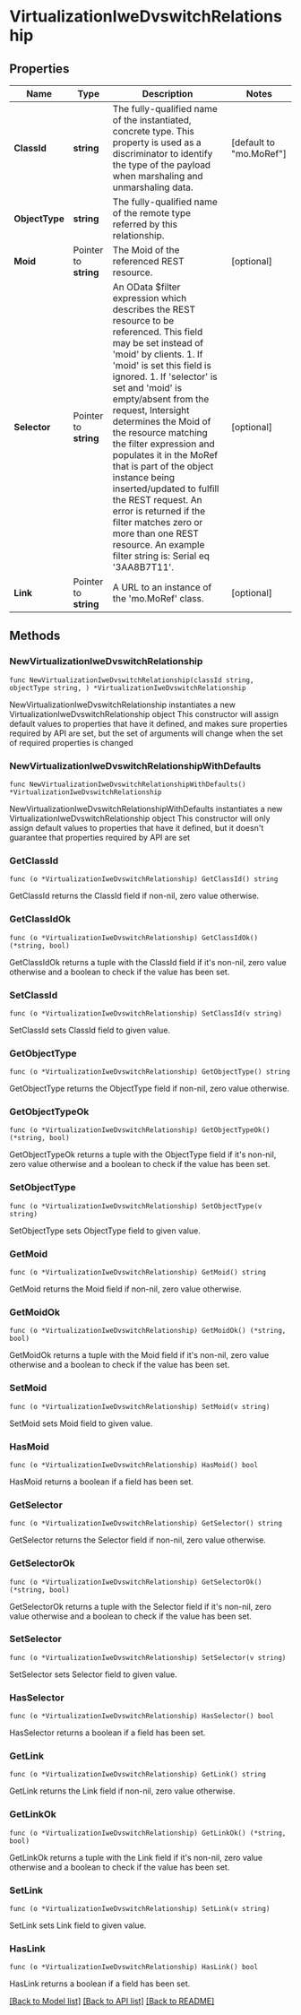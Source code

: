 # VirtualizationIweDvswitchRelationship

## Properties

Name | Type | Description | Notes
------------ | ------------- | ------------- | -------------
**ClassId** | **string** | The fully-qualified name of the instantiated, concrete type. This property is used as a discriminator to identify the type of the payload when marshaling and unmarshaling data. | [default to "mo.MoRef"]
**ObjectType** | **string** | The fully-qualified name of the remote type referred by this relationship. | 
**Moid** | Pointer to **string** | The Moid of the referenced REST resource. | [optional] 
**Selector** | Pointer to **string** | An OData $filter expression which describes the REST resource to be referenced. This field may be set instead of &#39;moid&#39; by clients. 1. If &#39;moid&#39; is set this field is ignored. 1. If &#39;selector&#39; is set and &#39;moid&#39; is empty/absent from the request, Intersight determines the Moid of the resource matching the filter expression and populates it in the MoRef that is part of the object instance being inserted/updated to fulfill the REST request. An error is returned if the filter matches zero or more than one REST resource. An example filter string is: Serial eq &#39;3AA8B7T11&#39;. | [optional] 
**Link** | Pointer to **string** | A URL to an instance of the &#39;mo.MoRef&#39; class. | [optional] 

## Methods

### NewVirtualizationIweDvswitchRelationship

`func NewVirtualizationIweDvswitchRelationship(classId string, objectType string, ) *VirtualizationIweDvswitchRelationship`

NewVirtualizationIweDvswitchRelationship instantiates a new VirtualizationIweDvswitchRelationship object
This constructor will assign default values to properties that have it defined,
and makes sure properties required by API are set, but the set of arguments
will change when the set of required properties is changed

### NewVirtualizationIweDvswitchRelationshipWithDefaults

`func NewVirtualizationIweDvswitchRelationshipWithDefaults() *VirtualizationIweDvswitchRelationship`

NewVirtualizationIweDvswitchRelationshipWithDefaults instantiates a new VirtualizationIweDvswitchRelationship object
This constructor will only assign default values to properties that have it defined,
but it doesn't guarantee that properties required by API are set

### GetClassId

`func (o *VirtualizationIweDvswitchRelationship) GetClassId() string`

GetClassId returns the ClassId field if non-nil, zero value otherwise.

### GetClassIdOk

`func (o *VirtualizationIweDvswitchRelationship) GetClassIdOk() (*string, bool)`

GetClassIdOk returns a tuple with the ClassId field if it's non-nil, zero value otherwise
and a boolean to check if the value has been set.

### SetClassId

`func (o *VirtualizationIweDvswitchRelationship) SetClassId(v string)`

SetClassId sets ClassId field to given value.


### GetObjectType

`func (o *VirtualizationIweDvswitchRelationship) GetObjectType() string`

GetObjectType returns the ObjectType field if non-nil, zero value otherwise.

### GetObjectTypeOk

`func (o *VirtualizationIweDvswitchRelationship) GetObjectTypeOk() (*string, bool)`

GetObjectTypeOk returns a tuple with the ObjectType field if it's non-nil, zero value otherwise
and a boolean to check if the value has been set.

### SetObjectType

`func (o *VirtualizationIweDvswitchRelationship) SetObjectType(v string)`

SetObjectType sets ObjectType field to given value.


### GetMoid

`func (o *VirtualizationIweDvswitchRelationship) GetMoid() string`

GetMoid returns the Moid field if non-nil, zero value otherwise.

### GetMoidOk

`func (o *VirtualizationIweDvswitchRelationship) GetMoidOk() (*string, bool)`

GetMoidOk returns a tuple with the Moid field if it's non-nil, zero value otherwise
and a boolean to check if the value has been set.

### SetMoid

`func (o *VirtualizationIweDvswitchRelationship) SetMoid(v string)`

SetMoid sets Moid field to given value.

### HasMoid

`func (o *VirtualizationIweDvswitchRelationship) HasMoid() bool`

HasMoid returns a boolean if a field has been set.

### GetSelector

`func (o *VirtualizationIweDvswitchRelationship) GetSelector() string`

GetSelector returns the Selector field if non-nil, zero value otherwise.

### GetSelectorOk

`func (o *VirtualizationIweDvswitchRelationship) GetSelectorOk() (*string, bool)`

GetSelectorOk returns a tuple with the Selector field if it's non-nil, zero value otherwise
and a boolean to check if the value has been set.

### SetSelector

`func (o *VirtualizationIweDvswitchRelationship) SetSelector(v string)`

SetSelector sets Selector field to given value.

### HasSelector

`func (o *VirtualizationIweDvswitchRelationship) HasSelector() bool`

HasSelector returns a boolean if a field has been set.

### GetLink

`func (o *VirtualizationIweDvswitchRelationship) GetLink() string`

GetLink returns the Link field if non-nil, zero value otherwise.

### GetLinkOk

`func (o *VirtualizationIweDvswitchRelationship) GetLinkOk() (*string, bool)`

GetLinkOk returns a tuple with the Link field if it's non-nil, zero value otherwise
and a boolean to check if the value has been set.

### SetLink

`func (o *VirtualizationIweDvswitchRelationship) SetLink(v string)`

SetLink sets Link field to given value.

### HasLink

`func (o *VirtualizationIweDvswitchRelationship) HasLink() bool`

HasLink returns a boolean if a field has been set.


[[Back to Model list]](../README.md#documentation-for-models) [[Back to API list]](../README.md#documentation-for-api-endpoints) [[Back to README]](../README.md)


